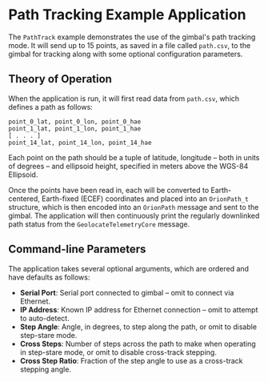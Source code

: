 # Path Tracking Example Application

The `PathTrack` example demonstrates the use of the gimbal's path tracking mode. It will send up to 15 points, as saved in a file called `path.csv`, to the gimbal for tracking along with some optional configuration parameters.

## Theory of Operation

When the application is run, it will first read data from `path.csv`, which defines a path as follows:

```
point_0_lat, point_0_lon, point_0_hae
point_1_lat, point_1_lon, point_1_hae
[ . . . ]
point_14_lat, point_14_lon, point_14_hae
```

Each point on the path should be a tuple of latitude, longitude – both in units of degrees – and ellipsoid height, specified in meters above the WGS-84 Ellipsoid.

Once the points have been read in, each will be converted to Earth-centered, Earth-fixed (ECEF) coordinates and placed into an `OrionPath_t` structure, which is then encoded into an `OrionPath` message and sent to the gimbal. The application will then continuously print the regularly downlinked path status from the `GeolocateTelemetryCore` message.

## Command-line Parameters

The application takes several optional arguments, which are ordered and have defaults as follows:

* __Serial Port__: Serial port connected to gimbal – omit to connect via Ethernet.
* __IP Address__: Known IP address for Ethernet connection – omit to attempt to auto-detect.
* __Step Angle__: Angle, in degrees, to step along the path, or omit to disable step-stare mode.
* __Cross Steps__: Number of steps across the path to make when operating in step-stare mode, or omit to disable cross-track stepping.
* __Cross Step Ratio__: Fraction of the step angle to use as a cross-track stepping angle.
